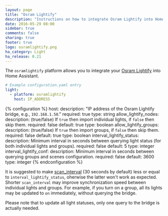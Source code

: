 ```yaml
---
layout: page
title: "Osram Lightify"
description: "Instructions on how to integrate Osram Lightify into Home Assistant."
date: 2016-05-29 08:00
sidebar: true
comments: false
sharing: true
footer: true
logo: osramlightify.png
ha_category: Light
ha_release: 0.21
---
```


The `osramlightify` platform allows you to integrate your [Osram Lightify](https://www.osram.com/cb/lightify/index.jsp) into Home Assistant.

```yaml
# Example configuration.yaml entry
light:
  - platform: osramlightify
    host: IP_ADDRESS
```

{% configuration %}
host:
  description: "IP address of the Osram Lightify bridge, e.g., `192.168.1.50`."
  required: true
  type: string
allow_lightify_nodes:
  description: (true/false) If `true` then import individual lights, if `false` then skip them.
  required: false
  default: true
  type: boolean
allow_lightify_groups:
  description: (true/false) If `true` then import groups, if `false` then skip them.
  required: false
  default: true
  type: boolean
interval_lightify_status:
  description: Minimum interval in seconds between querying light status (for both individual lights and groups).
  required: false
  default: 5
  type: integer
interval_lightify_conf:
  description: Minimum interval in seconds between querying groups and scenes configuration.
  required: false
  default: 3600
  type: integer
{% endconfiguration %}

It is suggested to make [scan_interval](https://www.home-assistant.io/docs/configuration/platform_options/#scan-interval)
(30 seconds by default) less or equal to `interval_lightify_status`, oherwise the latter won't work
as expected. Shorter `scan_interval` may improve synchronization speed between individual lights and
groups. For example, if you turn on a group, all its lights may be updated to `on` immediately,
without querying the bridge.

Please note that to update all light statuses, only one query to the bridge is actually needed.
